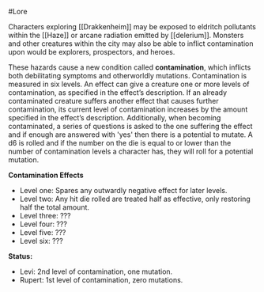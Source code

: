 #Lore 

Characters exploring [[Drakkenheim]] may be exposed to eldritch pollutants within the [[Haze]] or arcane radiation emitted by [[delerium]]. Monsters and other creatures within the city may also be able to inflict contamination upon would be explorers, prospectors, and heroes.

These hazards cause a new condition called **contamination**, which inflicts both debilitating symptoms and otherworldly mutations. Contamination is measured in six levels. An effect can give a creature one or more levels of contamination, as specified in the effect’s description. If an already contaminated creature suffers another effect that causes further contamination, its current level of contamination increases by the amount specified in the effect’s description. Additionally, when becoming contaminated, a series of questions is asked to the one suffering the effect and if enough are answered with 'yes' then there is a potential to mutate. A d6 is rolled and if the number on the die is equal to or lower than the number of contamination levels a character has, they will roll for a potential mutation.

**Contamination Effects**
- Level one: Spares any outwardly negative effect for later levels.
- Level two: Any hit die rolled are treated half as effective, only restoring half the total amount.
- Level three: ???
- Level four: ???
- Level five: ???
- Level six: ???

**Status:**
- Levi: 2nd level of contamination, one mutation.
- Rupert: 1st level of contamination, zero mutations.